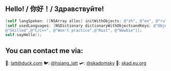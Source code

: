 

<!--
**skadomsky/skadomsky** is a ✨ _special_ ✨ repository because its `README.md` (this file) appears on your GitHub profile.

Here are some ideas to get you started:

- 🔭 I’m currently working on ...
- 🌱 I’m currently learning ...
- 👯 I’m looking to collaborate on ...
- 🤔 I’m looking for help with ...
- 💬 Ask me about ...
- 📫 How to reach me: ...
- 😄 Pronouns: ...
- ⚡ Fun fact: ...
-->
## Hello! / 你好！/ Здравствуйте!
```Objective-C
[self langSpoken: [[NSArray alloc] initWithObjects: @"zh", @"en", @"ru"];
[self usedLanguages: [NSDictionary dictionaryWithObjectsandKeys: @"Objective-C",
@"Skilled",@"C/C++", @"Won't practice",@"Rust", @"Newbie"]];
self.sayHello();
```
## You can contact me via:
📩: latt@duck.com
🐦: [@hsiang_latt](https://twitter.com/hsiang_latt)
🛩️: [@skadomsky](https://t.me/skadomsky)
🔗: [skad.eu.org](https://skad.eu.org)

